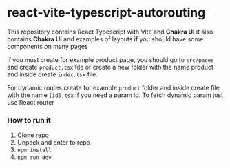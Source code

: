 # react-vite-typescript-autorouting

This repository contains React Typescript with Vite and **Chakra UI**
it also contains **Chakra UI** and examples of layouts if you should have some components on many pages

if you must create for example product page, you should go to `src/pages` and create `product.tsx` file or create a new folder with the name product and inside create `index.tsx` file.

For dynamic routes create for example `product` folder and inside create file with the name `[id].tsx` if you need a param id.
To fetch dynamic param just use React router

### How to run it

1. Clone repo
2. Unpack and enter to repo
3. `npm install`
4. `npm run dev`
